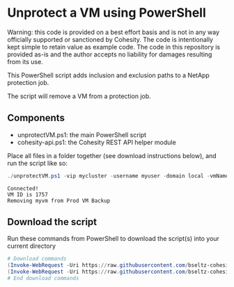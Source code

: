 # Unprotect a VM using PowerShell

Warning: this code is provided on a best effort basis and is not in any way officially supported or sanctioned by Cohesity. The code is intentionally kept simple to retain value as example code. The code in this repository is provided as-is and the author accepts no liability for damages resulting from its use.

This PowerShell script adds inclusion and exclusion paths to a NetApp protection job.

The script will remove a VM from a protection job.

## Components

* unprotectVM.ps1: the main PowerShell script
* cohesity-api.ps1: the Cohesity REST API helper module

Place all files in a folder together (see download instructions below), and run the script like so:

```powershell
./unprotectVM.ps1 -vip mycluster -username myuser -domain local -vmName myvm
```

```text
Connected!
VM ID is 1757
Removing myvm from Prod VM Backup
```

## Download the script

Run these commands from PowerShell to download the script(s) into your current directory

```powershell
# Download commands
(Invoke-WebRequest -Uri https://raw.githubusercontent.com/bseltz-cohesity/scripts/master/powershell/unprotectVM/unprotectVM.ps1).content | Out-File unprotectVM.ps1; (Get-Content unprotectVM.ps1) | Set-Content unprotectVM.ps1
(Invoke-WebRequest -Uri https://raw.githubusercontent.com/bseltz-cohesity/scripts/master/powershell/unprotectVM/cohesity-api.ps1).content | Out-File cohesity-api.ps1; (Get-Content cohesity-api.ps1) | Set-Content cohesity-api.ps1
# End download commands
```
